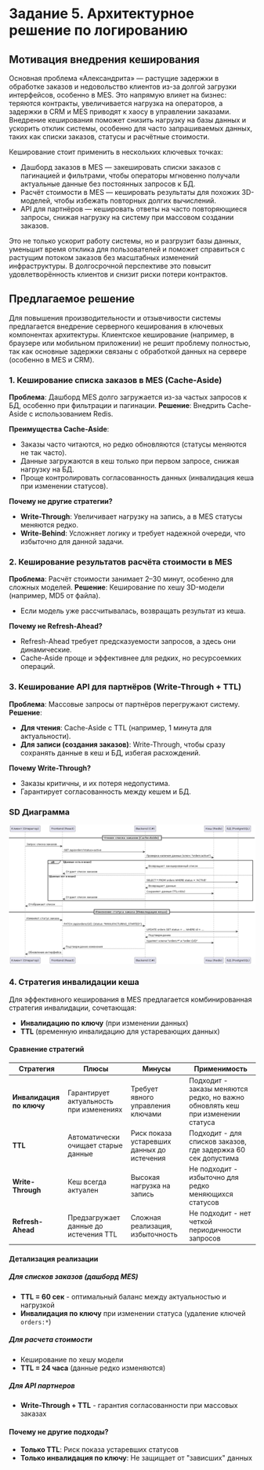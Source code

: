 # Задание 5. Архитектурное решение по логированию

## Мотивация внедрения кеширования
Основная проблема «Александрита» — растущие задержки в обработке заказов и недовольство клиентов из-за долгой загрузки интерфейсов, особенно в MES. Это напрямую влияет на бизнес: теряются контракты, увеличивается нагрузка на операторов, а задержки в CRM и MES приводят к хаосу в управлении заказами. Внедрение кеширования поможет снизить нагрузку на базы данных и ускорить отклик системы, особенно для часто запрашиваемых данных, таких как списки заказов, статусы и расчётные стоимости.

Кеширование стоит применить в нескольких ключевых точках:

- Дашборд заказов в MES — закешировать списки заказов с пагинацией и фильтрами, чтобы операторы мгновенно получали актуальные данные без постоянных запросов к БД.
- Расчёт стоимости в MES — кешировать результаты для похожих 3D-моделей, чтобы избежать повторных долгих вычислений.
- API для партнёров — кешировать ответы на часто повторяющиеся запросы, снижая нагрузку на систему при массовом создании заказов.

Это не только ускорит работу системы, но и разгрузит базы данных, уменьшит время отклика для пользователей и поможет справиться с растущим потоком заказов без масштабных изменений инфраструктуры. В долгосрочной перспективе это повысит удовлетворённость клиентов и снизит риски потери контрактов.

## Предлагаемое решение

Для повышения производительности и отзывчивости системы предлагается внедрение серверного кеширования в ключевых компонентах архитектуры. Клиентское кеширование (например, в браузере или мобильном приложении) не решит проблему полностью, так как основные задержки связаны с обработкой данных на сервере (особенно в MES и CRM).

### 1. Кеширование списка заказов в MES (Cache-Aside)
**Проблема**: Дашборд MES долго загружается из-за частых запросов к БД, особенно при фильтрации и пагинации.
**Решение**: Внедрить Cache-Aside с использованием Redis.

**Преимущества Cache-Aside**:
- Заказы часто читаются, но редко обновляются (статусы меняются не так часто).
- Данные загружаются в кеш только при первом запросе, снижая нагрузку на БД.
- Проще контролировать согласованность данных (инвалидация кеша при изменении статусов).

**Почему не другие стратегии?**
- **Write-Through**: Увеличивает нагрузку на запись, а в MES статусы меняются редко.
- **Write-Behind**: Усложняет логику и требует надежной очереди, что избыточно для данной задачи.

### 2. Кеширование результатов расчёта стоимости в MES
**Проблема**: Расчёт стоимости занимает 2–30 минут, особенно для сложных моделей.
**Решение**: Кеширование по хешу 3D-модели (например, MD5 от файла).

- Если модель уже рассчитывалась, возвращать результат из кеша.

**Почему не Refresh-Ahead?**
- Refresh-Ahead требует предсказуемости запросов, а здесь они динамические.
- Cache-Aside проще и эффективнее для редких, но ресурсоемких операций.


### 3. Кеширование API для партнёров (Write-Through + TTL)
**Проблема**: Массовые запросы от партнёров перегружают систему.
**Решение**:

- **Для чтения**: Cache-Aside с TTL (например, 1 минута для актуальности).
- **Для записи (создания заказов)**: Write-Through, чтобы сразу сохранять данные в кеш и БД, избегая расхождений.

**Почему Write-Through?**
- Заказы критичны, и их потеря недопустима.
- Гарантирует согласованность между кешем и БД.

### SD Диаграмма
![SD Диаграмма](./SD%20Диаграмма.png)


### 4. Стратегия инвалидации кеша

Для эффективного кеширования в MES предлагается комбинированная стратегия инвалидации, сочетающая:
- **Инвалидацию по ключу** (при изменении данных)
- **TTL** (временную инвалидацию для устаревающих данных)

#### Сравнение стратегий

| Стратегия          | Плюсы                                      | Минусы                                     | Применимость                               |
|--------------------|--------------------------------------------|--------------------------------------------|--------------------------------------------|
| **Инвалидация по ключу** | Гарантирует актуальность при изменениях | Требует явного управления ключами         | Подходит - заказы меняются редко, но важно обновлять кеш при изменении статуса |
| **TTL**            | Автоматически очищает старые данные        | Риск показа устаревших данных до истечения | Подходит - для списков заказов, где задержка 60 сек допустима |
| **Write-Through**  | Кеш всегда актуален                       | Высокая нагрузка на запись                | Не подходит - избыточно для редко меняющихся статусов |
| **Refresh-Ahead**  | Предзагружает данные до истечения TTL     | Сложная реализация, избыточность          | Не подходит - нет четкой периодичности запросов |

#### Детализация реализации

##### Для списков заказов (дашборд MES)
- **TTL = 60 сек** - оптимальный баланс между актуальностью и нагрузкой
- **Инвалидация по ключу** при изменении статуса (удаление ключей `orders:*`)

##### Для расчета стоимости
- Кеширование по хешу модели
- **TTL = 24 часа** (данные редко изменяются)

##### Для API партнеров
- **Write-Through + TTL** - гарантия согласованности при массовых заказах

#### Почему не другие подходы?
- **Только TTL**: Риск показа устаревших статусов
- **Только инвалидация по ключу**: Не защищает от "зависших" данных
